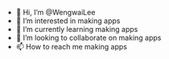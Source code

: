 - 👋 Hi, I’m @WengwaiLee
- 👀 I’m interested in making apps
- 🌱 I’m currently learning making apps
- 💞️ I’m looking to collaborate on making apps
- 📫 How to reach me making apps

<!---
WengwaiLee/WengwaiLee is a ✨ special ✨ repository because its `README.md` (this file) appears on your GitHub profile.
You can click the Preview link to take a look at your changes.
--->
